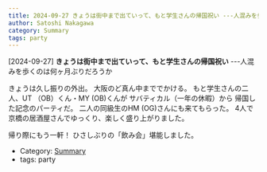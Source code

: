 ```yaml
---
title: 2024-09-27 きょうは街中まで出ていって、もと学生さんの帰国祝い ---人混みを歩くのは何ヶ月ぶりだろうか
author: Satoshi Nakagawa
category: Summary
tags: party
---
```


[2024-09-27] **きょうは街中まで出ていって、もと学生さんの帰国祝い**  ---人混みを歩くのは何ヶ月ぶりだろうか

 きょうは久し振りの外出。
大阪のど真ん中まででかける。
もと学生さんの二人、UT （OB）くん・MY (OB)くんが
サバティカル（一年の休暇）から
帰国した記念のパーティだ。
二人の同級生のHM (OG)さんにも来てもらった。
4人で京橋の居酒屋さんでゆっくり、楽しく盛り上がりました。

 帰り際にもう一軒！
ひさしぶりの「飲み会」堪能しました。

- Category: [Summary](https://merapano.github.io/categories.html#Summary)
- tags: party
